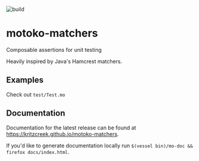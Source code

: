 ![build](https://github.com/kritzcreek/motoko-matchers/workflows/build/badge.svg)
# motoko-matchers

Composable assertions for unit testing

Heavily inspired by Java's Hamcrest matchers.

## Examples
Check out `test/Test.mo`

## Documentation
Documentation for the latest release can be found at https://kritzcreek.github.io/motoko-matchers.

If you'd like to generate documentation locally run `$(vessel bin)/mo-doc && firefox docs/index.html`.
